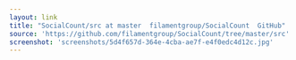 ```yaml
---
layout: link
title: "SocialCount/src at master  filamentgroup/SocialCount  GitHub"
source: 'https://github.com/filamentgroup/SocialCount/tree/master/src'
screenshot: 'screenshots/5d4f657d-364e-4cba-ae7f-e4f0edc4d12c.jpg'
---
```


